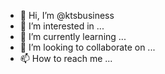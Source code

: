 - 👋 Hi, I’m @ktsbusiness
- 👀 I’m interested in ...
- 🌱 I’m currently learning ...
- 💞️ I’m looking to collaborate on ...
- 📫 How to reach me ...

<!---
ktsbusiness/ktsbusiness is a ✨ special ✨ repository because its `README.md` (this file) appears on your GitHub profile.
You can click the Preview link to take a look at your changes.
--->
